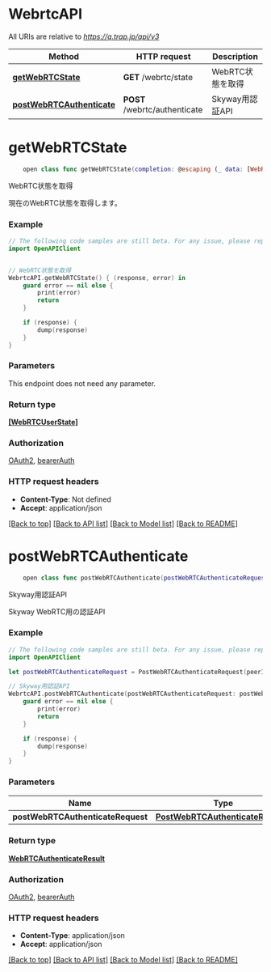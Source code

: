 # WebrtcAPI

All URIs are relative to *https://q.trap.jp/api/v3*

Method | HTTP request | Description
------------- | ------------- | -------------
[**getWebRTCState**](WebrtcAPI.md#getwebrtcstate) | **GET** /webrtc/state | WebRTC状態を取得
[**postWebRTCAuthenticate**](WebrtcAPI.md#postwebrtcauthenticate) | **POST** /webrtc/authenticate | Skyway用認証API


# **getWebRTCState**
```swift
    open class func getWebRTCState(completion: @escaping (_ data: [WebRTCUserState]?, _ error: Error?) -> Void)
```

WebRTC状態を取得

現在のWebRTC状態を取得します。

### Example
```swift
// The following code samples are still beta. For any issue, please report via http://github.com/OpenAPITools/openapi-generator/issues/new
import OpenAPIClient


// WebRTC状態を取得
WebrtcAPI.getWebRTCState() { (response, error) in
    guard error == nil else {
        print(error)
        return
    }

    if (response) {
        dump(response)
    }
}
```

### Parameters
This endpoint does not need any parameter.

### Return type

[**[WebRTCUserState]**](WebRTCUserState.md)

### Authorization

[OAuth2](../README.md#OAuth2), [bearerAuth](../README.md#bearerAuth)

### HTTP request headers

 - **Content-Type**: Not defined
 - **Accept**: application/json

[[Back to top]](#) [[Back to API list]](../README.md#documentation-for-api-endpoints) [[Back to Model list]](../README.md#documentation-for-models) [[Back to README]](../README.md)

# **postWebRTCAuthenticate**
```swift
    open class func postWebRTCAuthenticate(postWebRTCAuthenticateRequest: PostWebRTCAuthenticateRequest? = nil, completion: @escaping (_ data: WebRTCAuthenticateResult?, _ error: Error?) -> Void)
```

Skyway用認証API

Skyway WebRTC用の認証API

### Example
```swift
// The following code samples are still beta. For any issue, please report via http://github.com/OpenAPITools/openapi-generator/issues/new
import OpenAPIClient

let postWebRTCAuthenticateRequest = PostWebRTCAuthenticateRequest(peerId: "peerId_example") // PostWebRTCAuthenticateRequest |  (optional)

// Skyway用認証API
WebrtcAPI.postWebRTCAuthenticate(postWebRTCAuthenticateRequest: postWebRTCAuthenticateRequest) { (response, error) in
    guard error == nil else {
        print(error)
        return
    }

    if (response) {
        dump(response)
    }
}
```

### Parameters

Name | Type | Description  | Notes
------------- | ------------- | ------------- | -------------
 **postWebRTCAuthenticateRequest** | [**PostWebRTCAuthenticateRequest**](PostWebRTCAuthenticateRequest.md) |  | [optional] 

### Return type

[**WebRTCAuthenticateResult**](WebRTCAuthenticateResult.md)

### Authorization

[OAuth2](../README.md#OAuth2), [bearerAuth](../README.md#bearerAuth)

### HTTP request headers

 - **Content-Type**: application/json
 - **Accept**: application/json

[[Back to top]](#) [[Back to API list]](../README.md#documentation-for-api-endpoints) [[Back to Model list]](../README.md#documentation-for-models) [[Back to README]](../README.md)

